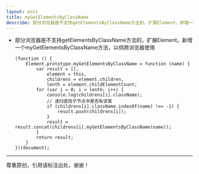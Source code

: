 ```yaml
---
layout: post
title: myGetElementsByClassName
describe: 部分浏览器是不支持getElementsByClassName方法的，扩展Element，新增一个myGetElementsByClassName方法，以供跨浏览器使用.
---
```


*	部分浏览器是不支持getElementsByClassName方法的，扩展Element，新增一个myGetElementsByClassName方法，以供跨浏览器使用

		(function () {
			Element.prototype.myGetElementsByClassName = function (name) {
				var result = [],
				    element = this,
				    childrens = element.children,
				    lenth = element.childElementCount;
				for (var i = 0; i < lenth; i++) {
				    console.log(childrens[i].className);
					// 递归查找子节点中是否有该类
				    if (childrens[i].className.indexOf(name) !== -1) {
				    	result.push(childrens[i]);
				    }
				    result = result.concat(childrens[i].myGetElementsByClassName(name));
				}
				return result;
			}
		})(document);

---
尊重原创，引用请标注出处，谢谢！
